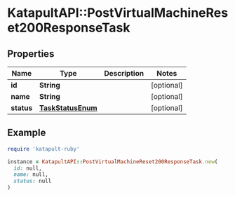 # KatapultAPI::PostVirtualMachineReset200ResponseTask

## Properties

| Name | Type | Description | Notes |
| ---- | ---- | ----------- | ----- |
| **id** | **String** |  | [optional] |
| **name** | **String** |  | [optional] |
| **status** | [**TaskStatusEnum**](TaskStatusEnum.md) |  | [optional] |

## Example

```ruby
require 'katapult-ruby'

instance = KatapultAPI::PostVirtualMachineReset200ResponseTask.new(
  id: null,
  name: null,
  status: null
)
```

